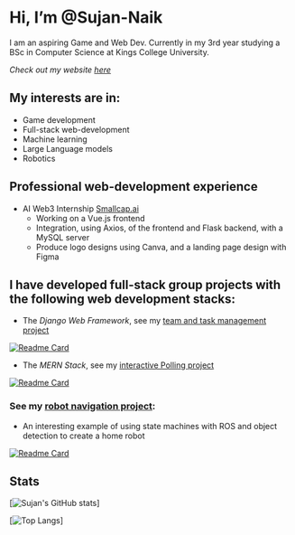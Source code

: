 # Hi, I’m @Sujan-Naik
I am an aspiring Game and Web Dev.
Currently in my 3rd year studying a BSc in Computer Science at Kings College University.

*Check out my website [here](https://sujan-naik.github.io/)*

## My interests are in:
  - Game development
  - Full-stack web-development
  - Machine learning
  - Large Language models
  - Robotics

## Professional web-development experience
- AI Web3 Internship [Smallcap.ai](https://www.linkedin.com/company/smallcapai/posts/?feedView=all)
  - Working on a Vue.js frontend
  - Integration, using Axios, of the frontend and Flask backend, with a MySQL server
  - Produce logo designs using Canva, and a landing page design with Figma

## I have developed full-stack group projects with the following web development stacks:
  - The *Django Web Framework*, see my [team and task management project](https://github.com/Sujan-Naik/dingo)
    
[![Readme Card](https://github-readme-stats.vercel.app/api/pin/?username=Sujan-Naik&repo=dingo&show_icons=true&theme=transparent&hide_rank=true)](https://github.com/Sujan-Naik/dingo)

  - The *MERN Stack*, see my [interactive Polling project](https://github.com/Sujan-Naik/poll)
    
[![Readme Card](https://github-readme-stats.vercel.app/api/pin/?username=Sujan-Naik&repo=poll&show_icons=true&theme=transparent&hide_rank=true)](https://github.com/Sujan-Naik/poll)



### See my [robot navigation project](https://github.com/Sujan-Naik/ros-navigator):
  - An interesting example of using state machines with ROS and object detection to create a home robot
    
[![Readme Card](https://github-readme-stats.vercel.app/api/pin/?username=Sujan-Naik&repo=ros-navigator&show_icons=true&theme=transparent&hide_rank=true)](https://github.com/Sujan-Naik/ros-navigator)

## Stats
[![Sujan's GitHub stats](https://github-readme-stats.vercel.app/api?username=Sujan-Naik&show_icons=true&theme=transparent&hide_rank=true)]

[![Top Langs](https://github-readme-stats.vercel.app/api/top-langs/?username=Sujan-Naik&theme=transparent&hide_progress=true)]
